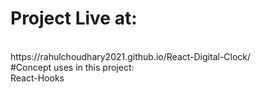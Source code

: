 # Project Live at:   
<br/>
https://rahulchoudhary2021.github.io/React-Digital-Clock/
<br/>
#Concept uses in this project:
<br/>
React-Hooks 
